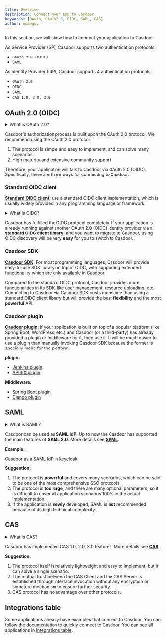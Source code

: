 ```yaml
---
title: Overview
description: Connect your app to Casdoor
keywords: [OAuth, OAuth2.0, OIDC, SAML, CAS]
author: nomeguy
---
```


In this section, we will show how to connect your application to Casdoor. 

As Service Provider (SP), Casdoor supports two authentication protocols:

- `OAuth 2.0 (OIDC)`
- `SAML`

As Identity Provider (IdP), Casdoor supports 4 authentication protocols:

- `OAuth 2.0`
- `OIDC`
- `SAML`
- `CAS 1.0, 2.0, 3.0`

## OAuth 2.0 (OIDC)

<details>

<summary>What is OAuth 2.0?</summary>

[OAuth 2](https://oauth.net/2/) is an authorization framework that enables applications — such as Facebook, GitHub, and Casdoor — to obtain
limited access to user accounts on an HTTP service. It works by delegating user authentication to the service that hosts
a user account and authorizing third-party applications to access that user account. OAuth 2 provides authorization flows
for web and desktop applications, as well as mobile devices.

</details>

Casdoor's authorization process is built upon the OAuth 2.0 protocol. We recommend using the OAuth 2.0 protocol:

1. The protocol is simple and easy to implement, and can solve many scenarios.
2. High maturity and extensive community support

Therefore, your application will talk to Casdoor via OAuth 2.0 (OIDC). Specifically, there are three ways for connecting to Casdoor:

### Standard OIDC client

**[Standard OIDC client](/docs/how-to-connect/oidc-client)**: use a standard OIDC client implementation, which is usually widely provided in any programming language or framework.

<details>

<summary>What is OIDC?</summary>

[OpenID Connect (OIDC)](https://openid.net/connect/) is an open authentication protocol that works on top of the OAuth 2.0 framework. Targeted toward consumers, OIDC allows individuals to use single sign-on (SSO) to access relying party sites using OpenID Providers (OPs), such as an email provider or social network, to authenticate their identities. It provides the application or service with information about the user, the context of their authentication, and access to their profile information.

</details>

Casdoor has fulfilled the OIDC protocol completely. If your application is already running against another OAuth 2.0 (OIDC)
identity provider via a **standard OIDC client library**, and you want to migrate to Casdoor, using OIDC discovery will be very **easy** for you to switch to Casdoor.

### Casdoor SDK

**[Casdoor SDK](/docs/how-to-connect/sdk)**: For most programming languages, Casdoor will provide easy-to-use SDK library on top of OIDC, with supporting extended functionality which are only available in Casdoor.

Compared to the standard OIDC protocol, Casdoor provides more functionalities in its SDK, like user management, resource
uploading, etc. Connecting to Casdoor via Casdoor SDK costs more time than using a standard OIDC client library but will
provide the best **flexibility** and the most **powerful** API.

### Casdoor plugin

**[Casdoor plugin](/docs/how-to-connect/plugin)**: if your application is built on top of a popular platform (like Spring Boot, WordPress, etc.) and Casdoor (or a third-party) has already provided a plugin or middleware for it, then use it. It will be much easier to use a plugin than manually invoking Casdoor SDK because the former is specially made for the platform.

**plugin:**
- [Jenkins plugin](/docs/integration/java/jenkins%20plugin)
- [APISIX plugin](/docs/integration/lua/apisix#connect-casdoor-via-apisixs-casdoor-plugin)

**Middleware:**
- [Spring Boot plugin](https://github.com/casdoor/casdoor-spring-boot-starter)
- [Django plugin](https://github.com/casdoor/django-casdoor-auth)
## SAML

<details>

<summary>What is SAML?</summary>

Security Assertion Markup Language (SAML) is an open standard that allows identity providers (IdP) to pass authorization credentials to service providers (SP). What that jargon means is that you can use one set of credentials to log into many different websites. It’s much simpler to manage one login per user than it is to manage separate logins to email, customer relationship management (CRM) software, Active Directory, etc.

SAML transactions use Extensible Markup Language (XML) for standardized communications between the identity provider and service providers. SAML is the link between the authentication of a user’s identity and the authorization to use a service.

</details>

Casdoor can be used as **SAML IdP**. Up to now the Casdoor has supported the main features of **SAML 2.0**. More details see **[SAML](/docs/how-to-connect/saml)**.

**Example:**

[Casdoor as a SAML IdP in keycloak](/docs/how-to-connect/saml#casdoor-as-a-saml-idp-in-keycloak)

**Suggestion:**

1. The protocol is **powerful** and covers many scenarios, which can be said to be one of the most comprehensive SSO protocols.
2. The protocol is **too large**, and there are many optional parameters, so it is difficult to cover all application scenarios 100% in the actual implementation.
3. If the application is **newly** developed, SAML is **not** recommended because of its high technical complexity.

## CAS

<details>

<summary>What is CAS?</summary>

The Central Authentication Service (CAS) is a single sign-on protocol for the web. Its purpose is to permit a user to access multiple applications while providing their credentials (such as user ID and password) only once. It also allows web applications to authenticate users without gaining access to a user's security credentials, such as a password.

</details>

Casdoor has implemented CAS 1.0, 2.0, 3.0 features. More details see **[CAS](/docs/how-to-connect/cas)**.

**Suggestion:**

1. The protocol itself is relatively lightweight and easy to implement, but it can solve a single scenario.
2. The mutual trust between the CAS Client and the CAS Server is established through interface invocation without any encryption or signature mechanism to ensure further security.
3. CAS protocol has no advantage over other protocols.

## Integrations table

Some applications already have examples that connect to Casdoor. You can follow the documentation to quickly connect to Casdoor.
You can see all applications in [Integrations table](/docs/category/integrations).
